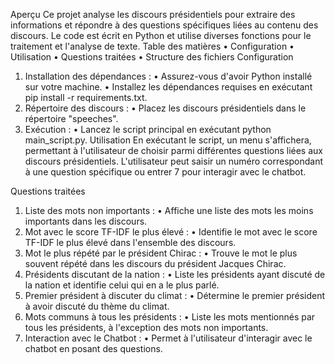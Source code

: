 Aperçu
Ce projet analyse les discours présidentiels pour extraire des informations et répondre à des questions spécifiques liées au contenu des discours. Le code est écrit en Python et utilise diverses fonctions pour le traitement et l'analyse de texte.
Table des matières
•	Configuration
•	Utilisation
•	Questions traitées
•	Structure des fichiers
Configuration
1.	Installation des dépendances :
•	Assurez-vous d'avoir Python installé sur votre machine.
•	Installez les dépendances requises en exécutant pip install -r requirements.txt.
2.	Répertoire des discours :
•	Placez les discours présidentiels dans le répertoire "speeches".
3.	Exécution :
•	Lancez le script principal en exécutant python main_script.py.
Utilisation
En exécutant le script, un menu s'affichera, permettant à l'utilisateur de choisir parmi différentes questions liées aux discours présidentiels. L'utilisateur peut saisir un numéro correspondant à une question spécifique ou entrer 7 pour interagir avec le chatbot.

Questions traitées
1.	Liste des mots non importants :
•	Affiche une liste des mots les moins importants dans les discours.
2.	Mot avec le score TF-IDF le plus élevé :
•	Identifie le mot avec le score TF-IDF le plus élevé dans l'ensemble des discours.
3.	Mot le plus répété par le président Chirac :
•	Trouve le mot le plus souvent répété dans les discours du président Jacques Chirac.
4.	Présidents discutant de la nation :
•	Liste les présidents ayant discuté de la nation et identifie celui qui en a le plus parlé.
5.	Premier président à discuter du climat :
•	Détermine le premier président à avoir discuté du thème du climat.
6.	Mots communs à tous les présidents :
•	Liste les mots mentionnés par tous les présidents, à l'exception des mots non importants.
7.	Interaction avec le Chatbot :
•	Permet à l'utilisateur d'interagir avec le chatbot en posant des questions.




